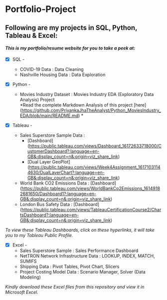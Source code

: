 # Portfolio-Project
## Following are my projects in SQL, Python, Tableau & Excel: <br />
#### *This is my portfolio/resume website for you to take a peek at:* <br />
- [x] SQL - 
  - COVID-19 Data : Data Cleaning <br />
  - Nashville Housing Data : Data Exploration <br />

- [x] Python - 
  - Movies Industry Dataset : Movies Industry EDA (Exploratory Data Analysis) Project <br />
*Read the complete Markdown Analysis of this project [here] (https://github.com/PriyankaJhaTheAnalyst/Python_MoviesIndustry_EDA/blob/main/README.md) *

- [x] Tableau - 
  - Sales Superstore Sample Data : 
    - [Dashboard] (https://public.tableau.com/views/Dashboard_16172633718000/CustomerDashboard?:language=en-GB&:display_count=n&:origin=viz_share_link) <br />
    - [Dual Layer GeoPlot] (https://public.tableau.com/views/Week4Assignment_16171031144630/DualLayerChart?:language=en-GB&:display_count=n&:origin=viz_share_link) <br />
  - World Bank CO2 Emissions Data : [Dashboard] (https://public.tableau.com/views/WorldBankCo2Emissions_16149182681650/Dashboard1?:language=en-GB&:display_count=n&:origin=viz_share_link) <br />
  - London Bus Safety Data : [Dashboard] (https://public.tableau.com/views/TableauCertificationCourse2/ChartsDashboard?:language=en-GB&:display_count=n&:origin=viz_share_link) <br /> 

*To view these Tableau Dashboards, click on these hyperlinks, it will take you to my Tableau Public Profile.*

- [x] Excel - 
  - Sales Superstore Sample : Sales Performance Dashboard <br />
  - NetTRON Network Infrastructure Data : LOOKUP, INDEX, MATCH, SUMIFS <br />
  - Shipping Data : Pivot Tables, Pivot Chart, Slicers <br />
  - Project Costing Model Data : Scenario Manager, Solver (Data Modeling)

*Kindly download these Excel files from this repository and view it in Microsoft Excel.*
